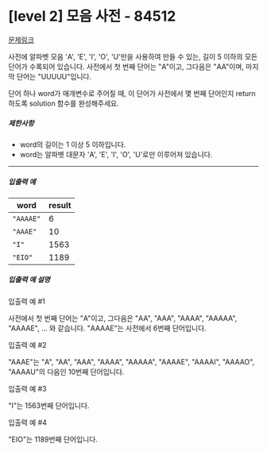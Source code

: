 
# [level 2] 모음 사전 - 84512
[문제링크](https://school.programmers.co.kr/learn/courses/30/lessons/84512)

사전에 알파벳 모음 'A', 'E', 'I', 'O', 'U'만을 사용하여 만들 수 있는, 길이 5 이하의 모든 단어가 수록되어 있습니다. 사전에서 첫 번째 단어는 "A"이고, 그다음은 "AA"이며, 마지막 단어는 "UUUUU"입니다.


단어 하나 word가 매개변수로 주어질 때, 이 단어가 사전에서 몇 번째 단어인지 return 하도록 solution 함수를 완성해주세요.


##### 제한사항


* word의 길이는 1 이상 5 이하입니다.
* word는 알파벳 대문자 'A', 'E', 'I', 'O', 'U'로만 이루어져 있습니다.




---


##### 입출력 예




| word | result |
| --- | --- |
| `"AAAAE"` | 6 |
| `"AAAE"` | 10 |
| `"I"` | 1563 |
| `"EIO"` | 1189 |


##### 입출력 예 설명


입출력 예 #1


사전에서 첫 번째 단어는 "A"이고, 그다음은 "AA", "AAA", "AAAA", "AAAAA", "AAAAE", ... 와 같습니다. "AAAAE"는 사전에서 6번째 단어입니다.


입출력 예 #2


"AAAE"는 "A", "AA", "AAA", "AAAA", "AAAAA", "AAAAE", "AAAAI", "AAAAO", "AAAAU"의 다음인 10번째 단어입니다.


입출력 예 #3


"I"는 1563번째 단어입니다.


입출력 예 #4


"EIO"는 1189번째 단어입니다.


